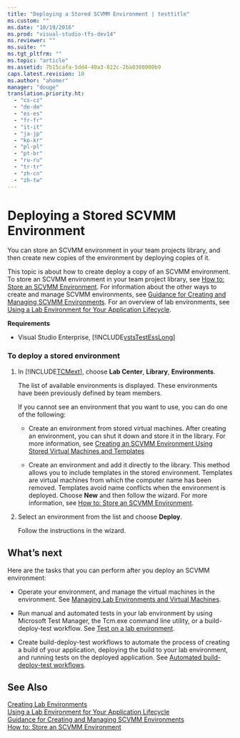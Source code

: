 ```yaml
---
title: "Deploying a Stored SCVMM Environment | testtitle"
ms.custom: ""
ms.date: "10/19/2016"
ms.prod: "visual-studio-tfs-dev14"
ms.reviewer: ""
ms.suite: ""
ms.tgt_pltfrm: ""
ms.topic: "article"
ms.assetid: 7b15cafa-5dd4-40a3-822c-2ba0308000b9
caps.latest.revision: 10
ms.author: "ahomer"
manager: "douge"
translation.priority.ht: 
  - "cs-cz"
  - "de-de"
  - "es-es"
  - "fr-fr"
  - "it-it"
  - "ja-jp"
  - "ko-kr"
  - "pl-pl"
  - "pt-br"
  - "ru-ru"
  - "tr-tr"
  - "zh-cn"
  - "zh-tw"
---
```

# Deploying a Stored SCVMM Environment
You can store an SCVMM environment in your team projects library, and then create new copies of the environment by deploying copies of it.  
  
 This topic is about how to create deploy a copy of an SCVMM environment. To store an SCVMM environment in your team project library, see [How to: Store an SCVMM Environment](../test/how-to--store-an-scvmm-environment.md). For information about the other ways to create and manage SCVMM environments, see [Guidance for Creating and Managing SCVMM Environments](../test/guidance-for-creating-and-managing-scvmm-environments.md). For an overview of lab environments, see [Using a Lab Environment for Your Application Lifecycle](../test/using-a-lab-environment-for-your-application-lifecycle.md).  
  
 **Requirements**  
  
-   Visual Studio Enterprise, [!INCLUDE[vstsTestEssLong](../test/includes/vststestesslong_md.md)]  
  
### To deploy a stored environment  
  
1.  In [!INCLUDE[TCMext](../code-quality/includes/tcmext_md.md)], choose **Lab Center**, **Library**, **Environments**.  
  
     The list of available environments is displayed. These environments have been previously defined by team members.  
  
     If you cannot see an environment that you want to use, you can do one of the following:  
  
    -   Create an environment from stored virtual machines. After creating an environment, you can shut it down and store it in the library. For more information, see [Creating an SCVMM Environment Using Stored Virtual Machines and Templates](../test/creating-an-scvmm-environment-using-stored-virtual-machines-and-templates.md)  
  
    -   Create an environment and add it directly to the library. This method allows you to include templates in the stored environment. Templates are virtual machines from which the computer name has been removed. Templates avoid name conflicts when the environment is deployed. Choose **New** and then follow the wizard. For more information, see [How to: Store an SCVMM Environment](../test/how-to--store-an-scvmm-environment.md).  
  
2.  Select an environment from the list and choose **Deploy**.  
  
     Follow the instructions in the wizard.  
  
##  <a name="next"></a> What’s next  
 Here are the tasks that you can perform after you deploy an SCVMM environment:  
  
-   Operate your environment, and manage the virtual machines in the environment. See [Managing Lab Environments and Virtual Machines](../test/managing-lab-environments-and-virtual-machines.md).  
  
-   Run manual and automated tests in your lab environment by using Microsoft Test Manager, the Tcm.exe command line utility, or a build-deploy-test workflow. See [Test on a lab environment](../test/test-on-a-lab-environment.md).  
  
-   Create build-deploy-test workflows to automate the process of creating a build of your application, deploying the build to your lab environment, and running tests on the deployed application. See [Automated build-deploy-test workflows](../test/automated-build-deploy-test-workflows.md).  
  
## See Also  
 [Creating Lab Environments](../test/creating-lab-environments.md)   
 [Using a Lab Environment for Your Application Lifecycle](../test/using-a-lab-environment-for-your-application-lifecycle.md)   
 [Guidance for Creating and Managing SCVMM Environments](../test/guidance-for-creating-and-managing-scvmm-environments.md)   
 [How to: Store an SCVMM Environment](../test/how-to--store-an-scvmm-environment.md)